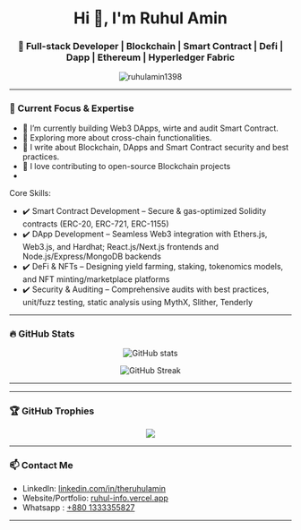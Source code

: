 <h1 align="center">Hi 👋, I'm Ruhul Amin</h1>
<h3 align="center">🚀 Full-stack Developer | Blockchain | Smart Contract | Defi | Dapp | Ethereum | Hyperledger Fabric </h3>

<p align="center">
  <img src="https://komarev.com/ghpvc/?username=ruhulamin1398&label=Profile%20views&color=0e75b6&style=flat" alt="ruhulamin1398" />
</p>

---

### 🧠 Current Focus & Expertise

- 🔭 I’m currently building Web3 DApps, wirte and audit Smart Contract. 
- 🌱 Exploring more about cross-chain functionalities.  
- 🧾 I write about Blockchain, DApps and Smart Contract security and best practices.  
- 🧩 I love contributing to open-source Blockchain projects
- 
Core Skills:
- ✔️ Smart Contract Development – Secure & gas-optimized Solidity contracts (ERC-20, ERC-721, ERC-1155)
- ✔️ DApp Development – Seamless Web3 integration with Ethers.js, Web3.js, and Hardhat; React.js/Next.js frontends and Node.js/Express/MongoDB backends
- ✔️ DeFi & NFTs – Designing yield farming, staking, tokenomics models, and NFT minting/marketplace platforms
- ✔️ Security & Auditing – Comprehensive audits with best practices, unit/fuzz testing, static analysis using MythX, Slither, Tenderly
---

### 🔥 GitHub Stats

<p align="center">
  <img src="https://github-readme-stats.vercel.app/api?username=ruhulamin1398&show_icons=true&theme=react&count_private=true" alt="GitHub stats" />
</p>

<p align="center">
  <img src="https://github-readme-streak-stats.herokuapp.com/?user=ruhulamin1398&theme=react" alt="GitHub Streak" />
</p>

---
 

---

### 🏆 GitHub Trophies

<p align="center">
  <img src="https://github-profile-trophy.vercel.app/?username=ruhulamin1398&theme=gruvbox" />
</p>

---

### 📫 Contact Me

- LinkedIn: [linkedin.com/in/theruhulamin](https://linkedin.com/in/theruhulamin)
- Website/Portfolio: [ruhul-info.vercel.app](https://ruhul-info.vercel.app/)
- Whatsapp : [+880 1333355827](https://wa.me/8801840000408)

---
